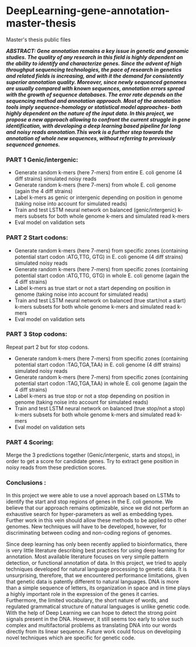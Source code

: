 # DeepLearning-gene-annotation-master-thesis
Master's thesis public files 

***ABSTRACT: Gene annotation remains a key issue in genetic and genomic studies. The quality of any research in this field is highly dependent on the ability to identify and characterize genes. Since the advent of high throughput sequencing technologies, the pace of research in genetics and related fields is increasing, and with it the demand for consistently superior annotation quality. Moreover, since newly sequenced genomes are usually compared with known sequences, annotation errors spread with the growth of sequence databases. The error rate depends on the sequencing method and annotation approach. Most of the annotation tools imply sequence-homology or statistical model approaches- both highly dependent on the nature of the input data. In this project, we propose a new approach allowing to confront the current struggle in gene identification, with developing a deep learning based pipeline for long and noisy reads annotation.This work is a further step towards the annotation of whole new sequences, without referring to previously sequenced genomes.***


### PART 1 Genic/intergenic: 

- Generate random k-mers (here 7-mers) from entire E. coli genome (4 diff strains) simulated noisy reads  
- Generate random k-mers (here 7-mers) from whole E. coli genome (again the 4 diff strains) 
- Label k-mers as genic or intergenic depending on position in genome (taking noise into account for simulated reads)
- Train and test LSTM neural network on balanced (genic/intergenic) k-mers subsets for both whole genome k-mers and simulated read k-mers
- Eval model on validation sets


### PART 2 Start codons: 

- Generate random k-mers (here 7-mers) from specific zones (containing potential start codon :ATG,TTG, GTG) in E. coli genome (4 diff strains) simulated noisy reads 
- Generate random k-mers (here 7-mers) from specific zones (containing potential start codon :ATG,TTG, GTG) in whole E. coli genome (again the 4 diff strains) 
- Label k-mers as true start or not a start depending on position in genome (taking noise into account for simulated reads)
- Train and test LSTM neural network on balanced (true start/not a start) k-mers subsets for both whole genome k-mers and simulated read k-mers
- Eval model on validation sets


### PART 3 Stop codons: 

Repeat part 2 but for stop codons.

- Generate random k-mers (here 7-mers) from specific zones (containing potential start codon :TAG,TGA,TAA) in E. coli genome (4 diff strains) simulated noisy reads 
- Generate random k-mers (here 7-mers) from specific zones (containing potential start codon :TAG,TGA,TAA) in whole E. coli genome (again the 4 diff strains) 
- Label k-mers as true stop or not a stop depending on position in genome (taking noise into account for simulated reads)
- Train and test LSTM neural network on balanced (true stop/not a stop) k-mers subsets for both whole genome k-mers and simulated read k-mers
- Eval model on validation sets


### PART 4 Scoring: 

Merge the 3 predictions together (Genic/intergenic, starts and stops), in order to get a score for candidate genes. Try to extract gene position in noisy reads from these prediction scores. 


### Conclusions : 

In this project we were able to use a novel approach based on LSTMs to identify the start and stop regions of genes in the E. coli genome. We believe that our approach remains optimizable, since we did not perform an exhaustive search for hyper-parameters as well as embedding types. Further work in this vein should allow these methods to be applied to other genomes. New techniques will have to be developed, however, for discriminating between coding and non-coding regions of genomes.

Since deep learning has only been recently applied to bioinformatics, there is very little literature describing best practices for using deep learning for annotation. Most available literature focuses on very simple pattern detection, or functional annotation of data. In this project, we tried to apply techniques developed for natural language processing to genetic data. It is unsurprising, therefore, that we encountered performance limitations, given that genetic data is patently different to natural languages. DNA is more than a simple sequence of letters, its organization in space and in time plays a highly important role in the expression of the genes it carries. Furthermore, the limited vocabulary, the short nature of words, and regulated grammatical structure of natural languages is unlike genetic code. With the help of Deep Learning we can hope to detect the strong point signals present in the DNA. However, it still seems too early to solve such complex and multifactorial problems as translating DNA into our words directly from its linear sequence. Future work could focus on developing novel techniques which are specific for genetic code.
